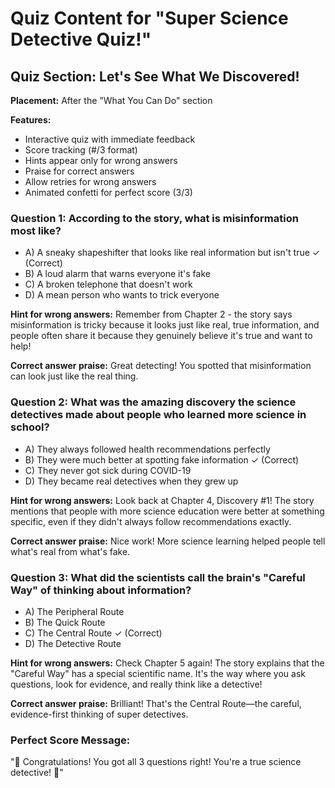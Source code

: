 # Quiz Content for "Super Science Detective Quiz!"

## Quiz Section: Let's See What We Discovered!

**Placement:** After the "What You Can Do" section

**Features:**
- Interactive quiz with immediate feedback
- Score tracking (#/3 format)
- Hints appear only for wrong answers
- Praise for correct answers
- Allow retries for wrong answers
- Animated confetti for perfect score (3/3)

### Question 1: According to the story, what is misinformation most like?
- A) A sneaky shapeshifter that looks like real information but isn't true ✓ (Correct)
- B) A loud alarm that warns everyone it's fake
- C) A broken telephone that doesn't work
- D) A mean person who wants to trick everyone

**Hint for wrong answers:** Remember from Chapter 2 - the story says misinformation is tricky because it looks just like real, true information, and people often share it because they genuinely believe it's true and want to help!

**Correct answer praise:** Great detecting! You spotted that misinformation can look just like the real thing.

### Question 2: What was the amazing discovery the science detectives made about people who learned more science in school?
- A) They always followed health recommendations perfectly
- B) They were much better at spotting fake information ✓ (Correct)
- C) They never got sick during COVID-19
- D) They became real detectives when they grew up

**Hint for wrong answers:** Look back at Chapter 4, Discovery #1! The story mentions that people with more science education were better at something specific, even if they didn't always follow recommendations exactly.

**Correct answer praise:** Nice work! More science learning helped people tell what's real from what's fake.

### Question 3: What did the scientists call the brain's "Careful Way" of thinking about information?
- A) The Peripheral Route
- B) The Quick Route
- C) The Central Route ✓ (Correct)
- D) The Detective Route

**Hint for wrong answers:** Check Chapter 5 again! The story explains that the "Careful Way" has a special scientific name. It's the way where you ask questions, look for evidence, and really think like a detective!

**Correct answer praise:** Brilliant! That's the Central Route—the careful, evidence-first thinking of super detectives.

### Perfect Score Message:
"🎉 Congratulations! You got all 3 questions right! You're a true science detective! 🎉"


